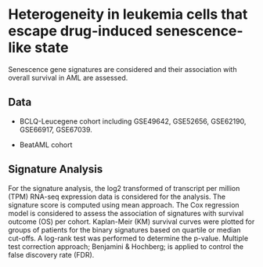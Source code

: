 # Heterogeneity in leukemia cells that escape drug-induced senescence-like state

Senescence gene signatures are considered and their association with overall survival in AML are assessed. 

## Data

- BCLQ-Leucegene cohort including GSE49642, GSE52656, GSE62190, GSE66917, GSE67039. 

- BeatAML cohort

## Signature Analysis

For the signature analysis, the log2 transformed of transcript per million (TPM) RNA-seq expression data is considered for the analysis. The signature score is computed using mean approach. The Cox regression model is considered to assess the association of signatures with survival outcome (OS) per cohort. Kaplan-Meir (KM) survival curves were plotted for groups of patients for the binary signatures based on quartile or median cut-offs. A log-rank test was performed to determine the p-value. Multiple test correction approach; Benjamini & Hochberg; is applied to control the false discovery rate (FDR).

